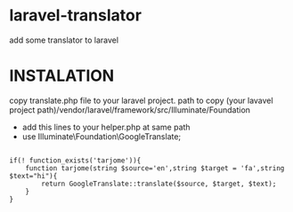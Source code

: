 # laravel-translator
add some translator to laravel

# INSTALATION
copy translate.php file to your laravel project.
path to copy (your lavavel project path)/vendor/laravel/framework/src/Illuminate/Foundation
-  add this lines to your helper.php at same path
-  use Illuminate\Foundation\GoogleTranslate;
```

if(! function_exists('tarjome')){
    function tarjome(string $source='en',string $target = 'fa',string $text="hi"){
        return GoogleTranslate::translate($source, $target, $text);
    }
}
```
